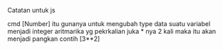 Catatan untuk js

cmd [Number] itu gunanya untuk mengubah type data suatu variabel menjadi integer
aritmarika yg pekrkalian juka * nya 2 kali maka itu akan menjadi pangkan contih [3**2]